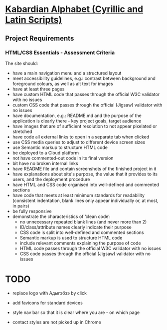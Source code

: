 # [Kabardian Alphabet (Cyrillic and Latin Scripts)](https://kkumyk.github.io/kabardian-alphabet/)


## Project Requirements

### HTML/CSS Essentials - Assessment Criteria
The site should:
- have a main navigation menu and a structured layout
- meet accessibility guidelines, e.g.: contrast between background and foreground colours, as well as alt text for images
- have at least three pages
- have custom HTML code that passes through the official W3C validator with no issues
- custom CSS code that passes through the official (Jigsaw) validator with no issues
- have documentation, e.g.: README.md and the purpose of the application is clearly there - key project goals, target audience
- have images that are of sufficient resolution to not appear pixelated or stretched
- have code all external links to open in a separate tab when clicked
- use CSS media queries to adjust to different device screen sizes
- use Semantic markup to structure HTML code
- be deployed to a Cloud platform
- not have commented-out code in its final version
- bit have no broken internal links
- have README file and contain screenshots of the finished project in it
- have explanations about site's purpose, the value that it provides to its users, and the deployment procedure
- have HTML and CSS code organised into well-defined and commented sections
- have code that meets at least minimum standards for readability (consistent indentation, blank lines only appear individually or, at most, in pairs)
- be fully responsive
- demonstrate the characteristics of ‘clean code’:
    - no unnecessary repeated blank lines (and never more than 2)
    - ID/class/attribute names clearly indicate their purpose
    - CSS code is split into well-defined and commented sections
    - Semantic markup is used to structure HTML code
    - include relevant comments explaining the purpose of code
    - HTML code passes through the official W3C validator with no issues
    - CSS code passes through the official (Jigsaw) validator with no issues

# TODO
- replace logo with Адыгэбзэ by click

- add favicons for standard devices
<link rel="apple-touch-icon" sizes="180x180" href="assets/favicon/apple-touch-icon.png">
<link rel="icon" type="image/png" sizes="32x32" href="assets/favicon/favicon-32x32.png">
<link rel="icon" type="image/png" sizes="16x16" href="assets/favicon/favicon-16x16.png">

- style nav bar so that it is clear where you are - on which page

- contact styles are not picked up in Chrome